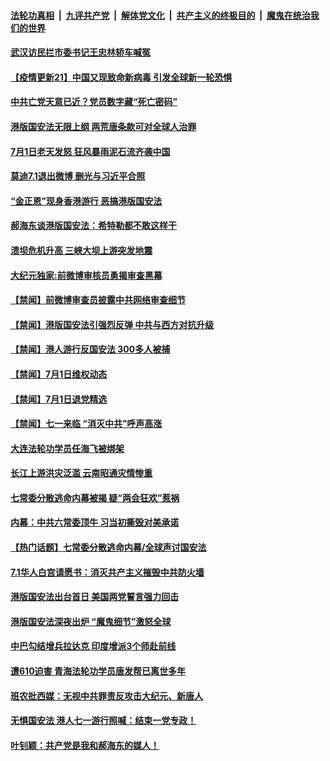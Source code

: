 

####  [法轮功真相](../../../../basic/blob/master/README.md?t=07021802) &nbsp;|&nbsp; [九评共产党](../../../../9ping.md/blob/master/README.md?t=07021802) &nbsp;|&nbsp; [解体党文化](../../../../jtdwh.md/blob/master/README.md?t=07021802)  &nbsp;|&nbsp; [共产主义的终极目的](../../../../gczydzjmd.md/blob/master/README.md?t=07021802) &nbsp;|&nbsp; [魔鬼在统治我们的世界](../../../../mgztzwmdsj.md/blob/master/README.md?t=07021802) 

#### [武汉访民拦市委书记王忠林轿车喊冤](../pages/prog204/a102884353.md?t=07021802) 

#### [【疫情更新21】中国又现致命新病毒 引发全球新一轮恐惧](../pages/prog204/a102881681.md?t=07021802) 

#### [中共亡党天意已近？党员数字藏“死亡密码”](../pages/prog204/a102884260.md?t=07021802) 

#### [港版国安法无限上纲 两荒唐条款可对全球人治罪](../pages/prog204/a102883750.md?t=07021802) 

#### [7月1日老天发怒 狂风暴雨泥石流齐袭中国](../pages/prog204/a102884190.md?t=07021802) 

#### [莫迪7.1退出微博 删光与习近平合照](../pages/prog204/a102884150.md?t=07021802) 

#### [“金正恩”现身香港游行 恶搞港版国安法](../pages/prog204/a102884144.md?t=07021802) 

#### [郝海东谈港版国安法：希特勒都不敢这样干](../pages/prog204/a102884113.md?t=07021802) 

#### [溃坝危机升高 三峡大坝上游突发地震](../pages/prog204/a102884026.md?t=07021802) 


#### [大纪元独家:前微博审核员勇揭审查黑幕](../pages/prog204/a102883917.md?t=07021802) 

#### [【禁闻】前微博审查员披露中共网络审查细节](../pages/prog204/a102883886.md?t=07021802) 

#### [【禁闻】港版国安法引强烈反弹 中共与西方对抗升级](../pages/prog204/a102883830.md?t=07021802) 

#### [【禁闻】港人游行反国安法 300多人被捕](../pages/prog204/a102883805.md?t=07021802) 

#### [【禁闻】7月1日维权动态](../pages/prog204/a102883808.md?t=07021802) 

#### [【禁闻】7月1日退党精选](../pages/prog204/a102883810.md?t=07021802) 

#### [【禁闻】七一来临  “消灭中共”呼声高涨](../pages/prog204/a102883787.md?t=07021802) 

#### [大连法轮功学员任海飞被绑架](../pages/prog204/a102883554.md?t=07021802) 

#### [长江上游洪灾泛滥 云南昭通灾情惨重](../pages/prog204/a102883561.md?t=07021802) 

#### [七常委分散逃命内幕被揭 疑“两会狂欢”惹祸](../pages/prog204/a102883519.md?t=07021802) 

#### [内幕：中共六常委顶牛 习当初撕毁对美承诺](../pages/prog204/a102883417.md?t=07021802) 

#### [【热门话题】七常委分散逃命内幕/全球声讨国安法](../pages/prog204/a102883556.md?t=07021802) 

#### [7.1华人白宫请愿书：消灭共产主义摧毁中共防火墙](../pages/prog204/a102883560.md?t=07021802) 

#### [港版国安法出台首日 美国两党誓言强力回击](../pages/prog204/a102883518.md?t=07021802) 

#### [港版国安法深夜出炉 “魔鬼细节”激怒全球](../pages/prog204/a102883482.md?t=07021802) 

#### [中巴勾结增兵拉达克 印度增派3个师赴前线](../pages/prog204/a102883436.md?t=07021802) 

#### [遭610迫害 青海法轮功学员唐发帮已离世多年](../pages/prog204/a102883426.md?t=07021802) 

#### [班农批西媒：无视中共罪责反攻击大纪元、新唐人](../pages/prog204/a102883365.md?t=07021802) 

#### [无惧国安法 港人七一游行照喊：结束一党专政！](../pages/prog204/a102883349.md?t=07021802) 

#### [叶钊颖：共产党是我和郝海东的媒人！](../pages/prog204/a102883356.md?t=07021802) 

